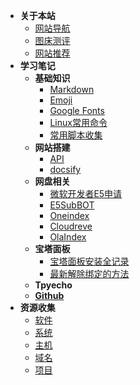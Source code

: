* **关于本站**
  * [网站导航](nav/sitenav.md)
  * [图床测评](nav/tccp.md)
  * [网站推荐](nav/favsite.md)
* **学习笔记**
  * **基础知识**
    - [Markdown](note/jichu/markdown.md)
    - [Emoji](note/jichu/emoji.md)
    - [Google Fonts](note/jichu/googlefont.md)
    - [Linux常用命令](note/jichu/linux.md)
    - [常用脚本收集](note/jichu/shell.md)
  * **网站搭建**
    - [API](note/site/api.md)
    - [docsify](note/site/docsify.md)
  * **网盘相关**
    - [微软开发者E5申请](/note/imgpan/e5.md)
    - [E5SubBOT](/note/imgpan/e5bot.md)
    - [Oneindex](/note/imgpan/oneindex.md)
    - [Cloudreve](/note/imgpan/cloudreve.md)
    - [OlaIndex](/note/imgpan/olaindex.md)
  * **宝塔面板**
    - [宝塔面板安装全记录](note/bt/install.md)
    - [最新解除绑定的方法](note/bt/jiebangbt.md)
  * **Tpyecho**
  * [**Github**](note/git/github.md)
* **资源收集**
  * [软件](ziyuan/soft.md)
  * [系统](ziyuan/system.md)
  * [主机](ziyuan/host.md)
  * [域名](ziyuan/domin.md)
  * [项目](ziyuan/githubPJ.md)
